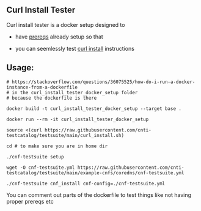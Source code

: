 Curl Install Tester
---
Curl install tester is a docker setup designed to 

- have [prereqs](INSTALL.md#prereqs) already setup so that

- you can seemlessly test [curl install](INSTALL.md#curl-install) instructions 

## Usage:

```
# https://stackoverflow.com/questions/36075525/how-do-i-run-a-docker-instance-from-a-dockerfile
# in the curl_install_tester_docker_setup folder
# because the dockerfile is there

docker build -t curl_install_tester_docker_setup --target base .

docker run --rm -it curl_install_tester_docker_setup 

source <(curl https://raw.githubusercontent.com/cnti-testcatalog/testsuite/main/curl_install.sh)

cd # to make sure you are in home dir

./cnf-testsuite setup

wget -O cnf-testsuite.yml https://raw.githubusercontent.com/cnti-testcatalog/testsuite/main/example-cnfs/coredns/cnf-testsuite.yml

./cnf-testsuite cnf_install cnf-config=./cnf-testsuite.yml
```



You can comment out parts of the dockerfile to test things like not having proper prereqs etc
